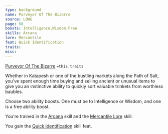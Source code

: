 ```yaml
---
type: background
name: Purveyor Of The Bizarre 
source: LOWG
page: 58
boosts: Intelligence,Wisdom,Free
skills: Arcana
lore: Mercantile
feat: Quick Identification
traits: 
misc: 
---
```


[Purveyor Of The Bizarre](###%20Purveyor%20Of%20The%20Bizarre)
`=this.traits`


Whether in Katapesh or one of the bustling markets along the Path of Salt, you've spent enough time buying and selling ancient or unusual items to give you an instinctive ability to quickly sort valuable trinkets from worthless baubles.

Choose two ability boosts. One must be to Intelligence or Wisdom, and one is a free ability boost.

You're trained in the [Arcana](Arcana) skill and the [Mercantile Lore](Mercantile%20Lore) skill.

You gain the [Quick Identification](Quick%20Identification) skill feat.

